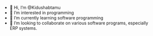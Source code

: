 - 👋 Hi, I’m @Kidushabtamu
- 👀 I’m interested in programming
- 🌱 I’m currently learning software programming
- 💞️ I’m looking to collaborate on various software programs, especially ERP systems.


<!---
Kidushabtamu/Kidushabtamu is a ✨ special ✨ repository because its `README.md` (this file) appears on your GitHub profile.
You can click the Preview link to take a look at your changes.
--->
